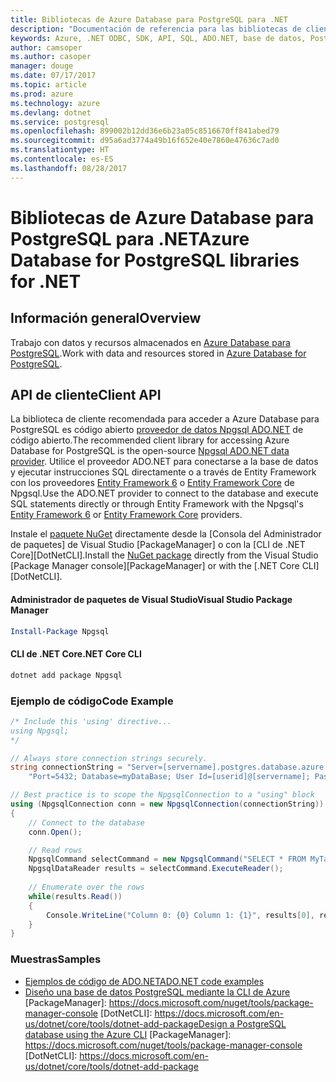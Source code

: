 ```yaml
---
title: Bibliotecas de Azure Database para PostgreSQL para .NET
description: "Documentación de referencia para las bibliotecas de cliente de .NET para Azure Database para PostgreSQL"
keywords: Azure, .NET ODBC, SDK, API, SQL, ADO.NET, base de datos, PostGres, PostgreSQL
author: camsoper
ms.author: casoper
manager: douge
ms.date: 07/17/2017
ms.topic: article
ms.prod: azure
ms.technology: azure
ms.devlang: dotnet
ms.service: postgresql
ms.openlocfilehash: 899002b12dd36e6b23a05c8516670ff841abed79
ms.sourcegitcommit: d95a6ad3774a49b16f652e40e7860e47636c7ad0
ms.translationtype: HT
ms.contentlocale: es-ES
ms.lasthandoff: 08/28/2017
---
```

# <a name="azure-database-for-postgresql-libraries-for-net"></a><span data-ttu-id="49836-104">Bibliotecas de Azure Database para PostgreSQL para .NET</span><span class="sxs-lookup"><span data-stu-id="49836-104">Azure Database for PostgreSQL libraries for .NET</span></span>

## <a name="overview"></a><span data-ttu-id="49836-105">Información general</span><span class="sxs-lookup"><span data-stu-id="49836-105">Overview</span></span>

<span data-ttu-id="49836-106">Trabajo con datos y recursos almacenados en [Azure Database para PostgreSQL](https://docs.microsoft.com/azure/postgresql/).</span><span class="sxs-lookup"><span data-stu-id="49836-106">Work with data and resources stored in [Azure Database for PostgreSQL](https://docs.microsoft.com/azure/postgresql/).</span></span>

## <a name="client-api"></a><span data-ttu-id="49836-107">API de cliente</span><span class="sxs-lookup"><span data-stu-id="49836-107">Client API</span></span>

<span data-ttu-id="49836-108">La biblioteca de cliente recomendada para acceder a Azure Database para PostgreSQL es código abierto [proveedor de datos Npgsql ADO.NET](http://www.npgsql.org/) de código abierto.</span><span class="sxs-lookup"><span data-stu-id="49836-108">The recommended client library for accessing Azure Database for PostgreSQL is the open-source [Npgsql ADO.NET data provider](http://www.npgsql.org/).</span></span> <span data-ttu-id="49836-109">Utilice el proveedor ADO.NET para conectarse a la base de datos y ejecutar instrucciones SQL directamente o a través de Entity Framework con los proveedores [Entity Framework 6](http://www.npgsql.org/ef6/index.html) o [Entity Framework Core](http://www.npgsql.org/efcore/index.html) de Npgsql.</span><span class="sxs-lookup"><span data-stu-id="49836-109">Use the ADO.NET provider to connect to the database and execute SQL statements directly or through Entity Framework with the Npgsql's [Entity Framework 6](http://www.npgsql.org/ef6/index.html) or [Entity Framework Core](http://www.npgsql.org/efcore/index.html) providers.</span></span>

<span data-ttu-id="49836-110">Instale el [paquete NuGet](https://www.nuget.org/packages/Npgsql) directamente desde la [Consola del Administrador de paquetes] de Visual Studio [PackageManager] o con la [CLI de .NET Core][DotNetCLI].</span><span class="sxs-lookup"><span data-stu-id="49836-110">Install the [NuGet package](https://www.nuget.org/packages/Npgsql) directly from the Visual Studio [Package Manager console][PackageManager] or with the [.NET Core CLI][DotNetCLI].</span></span>

#### <a name="visual-studio-package-manager"></a><span data-ttu-id="49836-111">Administrador de paquetes de Visual Studio</span><span class="sxs-lookup"><span data-stu-id="49836-111">Visual Studio Package Manager</span></span>

```powershell
Install-Package Npgsql
```

#### <a name="net-core-cli"></a><span data-ttu-id="49836-112">CLI de .NET Core</span><span class="sxs-lookup"><span data-stu-id="49836-112">.NET Core CLI</span></span>

```bash
dotnet add package Npgsql
```

### <a name="code-example"></a><span data-ttu-id="49836-113">Ejemplo de código</span><span class="sxs-lookup"><span data-stu-id="49836-113">Code Example</span></span>

```csharp
/* Include this 'using' directive...
using Npgsql;
*/

// Always store connection strings securely. 
string connectionString = "Server=[servername].postgres.database.azure.com; " +
    "Port=5432; Database=myDataBase; User Id=[userid]@[servername]; Password=password;";

// Best practice is to scope the NpgsqlConnection to a "using" block
using (NpgsqlConnection conn = new NpgsqlConnection(connectionString))
{
    // Connect to the database
    conn.Open();

    // Read rows
    NpgsqlCommand selectCommand = new NpgsqlCommand("SELECT * FROM MyTable", conn);
    NpgsqlDataReader results = selectCommand.ExecuteReader();
    
    // Enumerate over the rows
    while(results.Read())
    {
        Console.WriteLine("Column 0: {0} Column 1: {1}", results[0], results[1]);
    }
}
```

### <a name="samples"></a><span data-ttu-id="49836-114">Muestras</span><span class="sxs-lookup"><span data-stu-id="49836-114">Samples</span></span>

- [<span data-ttu-id="49836-115">Ejemplos de código de ADO.NET</span><span class="sxs-lookup"><span data-stu-id="49836-115">ADO.NET code examples</span></span>](/dotnet/framework/data/adonet/ado-net-code-examples)
- <span data-ttu-id="49836-116">[Diseño una base de datos PostgreSQL mediante la CLI de Azure](https://docs.microsoft.com/azure/postgresql/tutorial-design-database-using-azure-cli) [PackageManager]: https://docs.microsoft.com/nuget/tools/package-manager-console [DotNetCLI]: https://docs.microsoft.com/en-us/dotnet/core/tools/dotnet-add-package</span><span class="sxs-lookup"><span data-stu-id="49836-116">[Design a PostgreSQL database using the Azure CLI](https://docs.microsoft.com/azure/postgresql/tutorial-design-database-using-azure-cli) [PackageManager]: https://docs.microsoft.com/nuget/tools/package-manager-console [DotNetCLI]: https://docs.microsoft.com/en-us/dotnet/core/tools/dotnet-add-package</span></span>